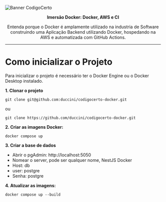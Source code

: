 ![Banner CodigoCerto](https://utfs.io/f/3b2340e8-5523-4aca-a549-0688fd07450e-j4edu.jfif)

<p align="center"> <strong>Imersão Docker: Docker, AWS e CI</strong></p>
  
<p align="center">Entenda porque o Docker é amplamente utilizado na industria de Software construindo uma Aplicação Backend utilizando Docker, hospedando na AWS e automatizada com GitHub Actions.</P>

---

# Como inicializar o Projeto
Para inicializar o projeto é necessário ter o Docker Engine ou o Docker Desktop instalado.

**1. Clonar o projeto**

```
git clone git@github.com:duccini/codigocerto-docker.git
```

ou

```
git clone https://github.com/duccini/codigocerto-docker.git
```

**2. Criar as imagens Docker:**
```
docker compose up
```

**3. Criar a base de dados**
- Abrir o pgAdmin: http://localhost:5050
- Nomear o server, pode ser qualquer nome, NestJS Docker
- Host: db
- user: postgre
- Senha: postgre

**4. Atualizar as imagens:**
```
docker compose up --build
```